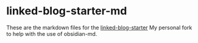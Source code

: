 # linked-blog-starter-md
These are the markdown files for the [linked-blog-starter](https://github.com/matthewwong525/linked-blog-starter) 
My personal fork to help with the use of obsidian-md.

